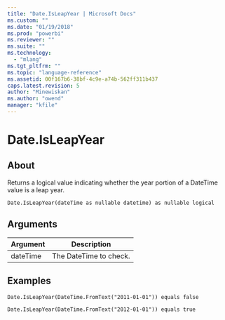```yaml
---
title: "Date.IsLeapYear | Microsoft Docs"
ms.custom: ""
ms.date: "01/19/2018"
ms.prod: "powerbi"
ms.reviewer: ""
ms.suite: ""
ms.technology: 
  - "mlang"
ms.tgt_pltfrm: ""
ms.topic: "language-reference"
ms.assetid: 00f167b6-38bf-4c9e-a74b-562ff311b437
caps.latest.revision: 5
author: "Minewiskan"
ms.author: "owend"
manager: "kfile"
---
```

# Date.IsLeapYear

  
## About  
Returns a logical value indicating whether the year portion of a DateTime value is a leap year.  
  
```  
Date.IsLeapYear(dateTime as nullable datetime) as nullable logical  
```  
  
## Arguments  
  
|Argument|Description|  
|------------|---------------|  
|dateTime|The DateTime to check.|  
  
## Examples  
`Date.IsLeapYear(DateTime.FromText("2011-01-01")) equals false`  
  
```  
Date.IsLeapYear(DateTime.FromText("2012-01-01")) equals true  
```  
